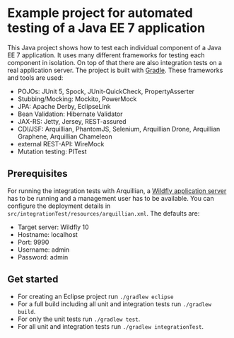﻿# Example project for automated testing of a Java EE 7 application

This Java project shows how to test each individual component of a Java EE 7 application. It uses many different frameworks for testing each component in isolation. On top of that there are also integration tests on a real application server. The project is built with [Gradle](https://gradle.org/ "Gradle"). These frameworks and tools are used:

*   POJOs: JUnit 5, Spock, JUnit-QuickCheck, PropertyAsserter
*   Stubbing/Mocking: Mockito, PowerMock
*   JPA: Apache Derby, EclipseLink
*   Bean Validation: Hibernate Validator
*   JAX-RS: Jetty, Jersey, REST-assured
*   CDI/JSF: Arquillian, PhantomJS, Selenium, Arquillian Drone, Arquillian Graphene, Arquillian Chameleon
*   external REST-API: WireMock
*   Mutation testing: PITest

## Prerequisites

For running the integration tests with Arquillian, a [Wildfly application server](http://wildfly.org/ "Wildfly") has to be running and a management user has to be available. You can configure the deployment details in `src/integrationTest/resources/arquillian.xml`. The defaults are:

*   Target server: Wildfly 10
*   Hostname: localhost
*   Port: 9990
*   Username: admin
*   Password: admin

## Get started

*   For creating an Eclipse project run `./gradlew eclipse`
*   For a full build including all unit and integration tests run `./gradlew build`.
*   For only the unit tests run `./gradlew test`.
*   For all unit and integration tests run `./gradlew integrationTest`.
